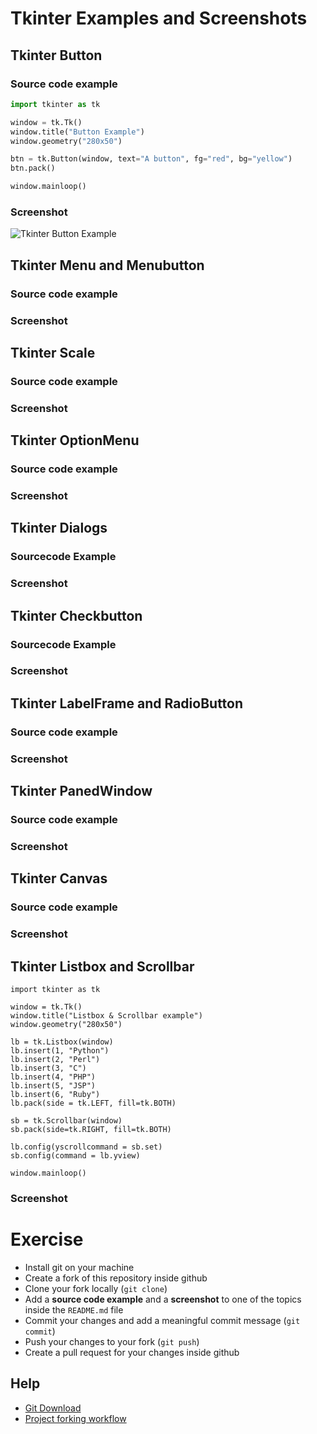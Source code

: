 # Tkinter Examples and Screenshots

## Tkinter Button

### Source code example

```python
import tkinter as tk

window = tk.Tk()
window.title("Button Example")
window.geometry("280x50")

btn = tk.Button(window, text="A button", fg="red", bg="yellow")
btn.pack()

window.mainloop()

```

### Screenshot
![Tkinter Button Example](tkinter_button.png "Tkinter Button Example")


## Tkinter Menu and Menubutton

### Source code example

### Screenshot


## Tkinter Scale

### Source code example

### Screenshot


## Tkinter OptionMenu

### Source code example

### Screenshot


## Tkinter Dialogs

### Sourcecode Example

### Screenshot


## Tkinter Checkbutton

### Sourcecode Example

### Screenshot


## Tkinter LabelFrame and RadioButton

### Source code example

### Screenshot


## Tkinter PanedWindow

### Source code example

### Screenshot


## Tkinter Canvas

### Source code example

### Screenshot


## Tkinter Listbox and Scrollbar

```
import tkinter as tk

window = tk.Tk()
window.title("Listbox & Scrollbar example")
window.geometry("280x50")

lb = tk.Listbox(window)
lb.insert(1, "Python")
lb.insert(2, "Perl")
lb.insert(3, "C")
lb.insert(4, "PHP")
lb.insert(5, "JSP")
lb.insert(6, "Ruby")
lb.pack(side = tk.LEFT, fill=tk.BOTH)

sb = tk.Scrollbar(window)
sb.pack(side=tk.RIGHT, fill=tk.BOTH)

lb.config(yscrollcommand = sb.set)
sb.config(command = lb.yview)

window.mainloop()
```

### Screenshot


# Exercise
 - Install git on your machine
 - Create a fork of this repository inside github
 - Clone your fork locally (`git clone`)
 - Add a **source code example** and a **screenshot** to one of the topics inside the `README.md` file
 - Commit your changes and add a meaningful commit message (`git commit`)
 - Push your changes to your fork (`git push`)
 - Create a pull request for your changes inside github
 
## Help
 - [Git Download](https://git-scm.com/downloads)
 - [Project forking workflow](https://guides.github.com/activities/forking/)

